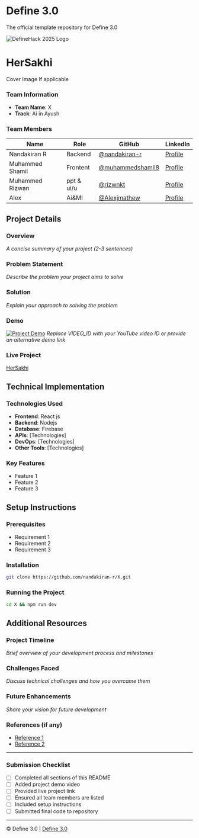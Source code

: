 
# Define 3.0
The official template repository for Define 3.0

![DefineHack 2025 Logo](https://github.com/user-attachments/assets/8173bc16-418e-4912-b500-c6427e4ba4b6)



# HerSakhi
 Cover Image  If applicable

### Team Information
- **Team Name**: X
- **Track**: Ai in Ayush

### Team Members
| Name | Role | GitHub | LinkedIn |
|------|------|--------|----------|
| Nandakiran R | Backend | [@nandakiran-r](https://github.com/nandakiran-r) | [Profile](https://www.linkedin.com/in/nandakiran-r) |
| Muhammed Shamil | Frontent | [@muhammedshamil8](https://github.com/muhammedshamil8) | [Profile](https://www.linkedin.com/in/muhammed-shamil-65878227a/) |
| Muhammed Rizwan | ppt & ui/u | [@rizwnkt](https://github.com/rizwnkt) | [Profile](https://www.linkedin.com/in/mhdrizwankt/) |
| Alex | Ai&Ml | [@Alexjmathew](https://github.com/Alexjmathew) | [Profile](https://linkedin.com/in/username) |

## Project Details

### Overview
_A concise summary of your project (2-3 sentences)_

### Problem Statement
_Describe the problem your project aims to solve_

### Solution
_Explain your approach to solving the problem_

### Demo
[![Project Demo](https://img.youtube.com/vi/VIDEO_ID/0.jpg)](https://www.youtube.com/watch?v=VIDEO_ID)
_Replace VIDEO_ID with your YouTube video ID or provide an alternative demo link_

### Live Project
[HerSakhi](https://hersakhi.vercel.app)

## Technical Implementation

### Technologies Used
- **Frontend**: React js
- **Backend**: Nodejs
- **Database**: Firebase
- **APIs**: [Technologies]
- **DevOps**: [Technologies]
- **Other Tools**: [Technologies]

### Key Features
- Feature 1
- Feature 2
- Feature 3

## Setup Instructions

### Prerequisites
- Requirement 1
- Requirement 2
- Requirement 3

### Installation 
```bash
git clone https://github.com/nandakiran-r/X.git

```

### Running the Project
```bash
cd X && npm run dev

```

## Additional Resources

### Project Timeline
_Brief overview of your development process and milestones_

### Challenges Faced
_Discuss technical challenges and how you overcame them_

### Future Enhancements
_Share your vision for future development_

### References (if any)
- [Reference 1](link)
- [Reference 2](link)

---

### Submission Checklist
- [ ] Completed all sections of this README
- [ ] Added project demo video
- [ ] Provided live project link
- [ ] Ensured all team members are listed
- [ ] Included setup instructions
- [ ] Submitted final code to repository

---

© Define 3.0 | [Define 3.0](https://www.define3.xyz/)
